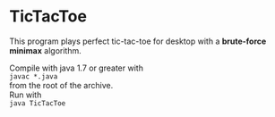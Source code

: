 # TicTacToe 
This program plays perfect tic-tac-toe for desktop with a **brute-force minimax** algorithm.

Compile with java 1.7 or greater with<br> `javac *.java` <br>
from the root of the archive.<br>
Run with <br>
`java TicTacToe`
